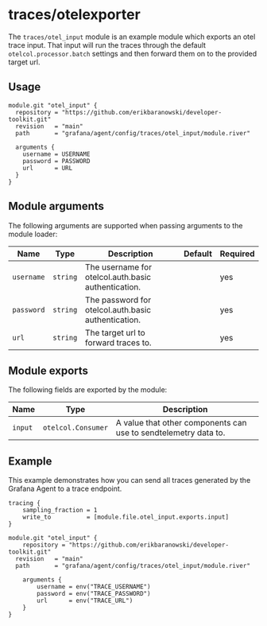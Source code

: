# traces/otelexporter

The `traces/otel_input` module is an example module which exports an otel trace
input. That input will run the traces through the default
`otelcol.processor.batch` settings and then forward them on to the provided
target url.

## Usage

```river
module.git "otel_input" {
  repository = "https://github.com/erikbaranowski/developer-toolkit.git"
  revision   = "main"
  path       = "grafana/agent/config/traces/otel_input/module.river"

  arguments {
    username = USERNAME
    password = PASSWORD
    url      = URL
  }
}
```

## Module arguments

The following arguments are supported when passing arguments to the module
loader:

| Name | Type | Description | Default | Required
| ---- | ---- | ----------- | ------- | --------
| `username` | `string` | The username for otelcol.auth.basic authentication. | | yes
| `password` | `string` | The password for otelcol.auth.basic authentication. | | yes
| `url`      | `string` | The target url to forward traces to. | | yes

## Module exports

The following fields are exported by the module:

| Name | Type | Description
| ---- | ---- | -----------
| `input` | `otelcol.Consumer` | A value that other components can use to sendtelemetry data to.

## Example

This example demonstrates how you can send all traces generated by the Grafana
Agent to a trace endpoint.

```river
tracing {
	sampling_fraction = 1
	write_to          = [module.file.otel_input.exports.input]
}

module.git "otel_input" {
	repository = "https://github.com/erikbaranowski/developer-toolkit.git"
  revision   = "main"
  path       = "grafana/agent/config/traces/otel_input/module.river"

	arguments {
		username = env("TRACE_USERNAME")
		password = env("TRACE_PASSWORD")
		url      = env("TRACE_URL")
	}
}

```
